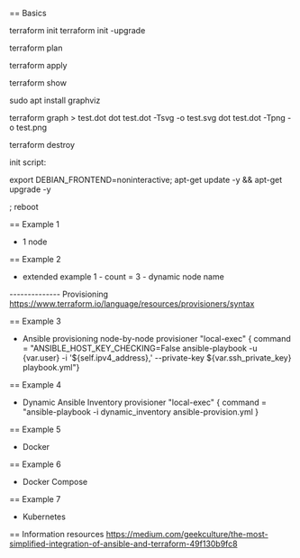 == Basics

terraform init
terraform init -upgrade

terraform plan

terraform apply

terraform show

sudo apt install graphviz

terraform graph > test.dot
dot test.dot -Tsvg -o test.svg
dot test.dot -Tpng -o test.png

terraform destroy

init script:

export DEBIAN_FRONTEND=noninteractive; apt-get update -y && apt-get upgrade -y

; reboot

== Example 1
- 1 node

== Example 2
- extended example 1 - count = 3 - dynamic node name

-------------- Provisioning
https://www.terraform.io/language/resources/provisioners/syntax

== Example 3
- Ansible provisioning node-by-node
provisioner "local-exec" {
    command = "ANSIBLE_HOST_KEY_CHECKING=False ansible-playbook -u {var.user} -i '${self.ipv4_address},' --private-key ${var.ssh_private_key} playbook.yml"}

== Example 4
- Dynamic Ansible Inventory
provisioner "local-exec" {
    command = "ansible-playbook -i dynamic_inventory ansible-provision.yml
}

== Example 5
- Docker

== Example 6
- Docker Compose

== Example 7
- Kubernetes

== Information resources
https://medium.com/geekculture/the-most-simplified-integration-of-ansible-and-terraform-49f130b9fc8
